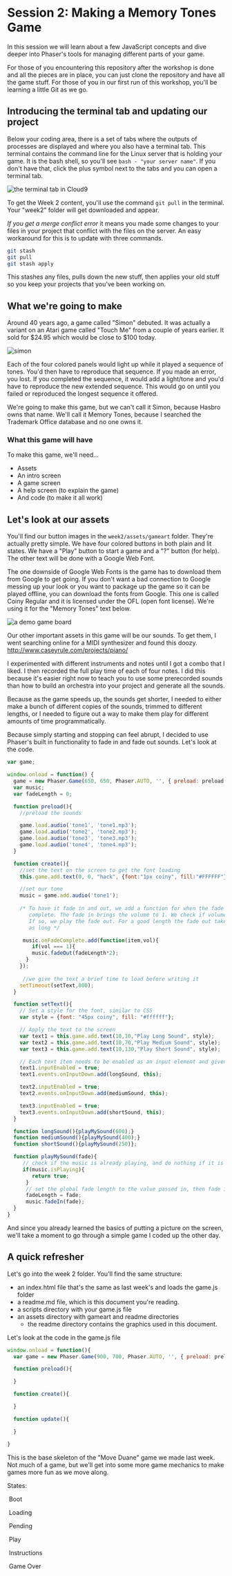 # Session 2: Making a Memory Tones Game

In this session we will learn about a few JavaScript concepts and dive deeper into Phaser's tools for managing different parts of your game.

For those of you encountering this repository after the workshop is done and all the pieces are in place, you can just clone the repository and have all the game stuff. For those of you in our first run of this workshop, you'll be learning a little Git as we go.

## Introducing the terminal tab and updating our project

Below your coding area, there is a set of tabs where the outputs of processes are displayed and where you also have a terminal tab. This terminal contains the command line for the Linux server that is holding your game. It is the bash shell, so you'll see `bash - "your server name"`. If you don't have that, click the plus symbol next to the tabs and you can open a terminal tab.

![the terminal tab in Cloud9](https://raw.githubusercontent.com/seattlecoderdojo/RetroGamingWorkshop/master/week2/assets/readme/termintro.png)

To get the Week 2 content, you'll use the command `git pull` in the terminal. Your "week2" folder will get downloaded and appear. 

*If you get a merge conflict error* it means you made some changes to your files in your project that conflict with the files on the server. An easy workaround for this is to update with three commands.

```bash
git stash
git pull
git stash apply
```

This stashes any files, pulls down the new stuff, then applies your old stuff so you keep your projects that you've been working on.

## What we're going to make

Around 40 years ago, a game called "Simon" debuted. It was actually a variant on an Atari game called "Touch Me" from a couple of years earlier. It sold for \$24.95 which would be close to \$100 today.

![simon](https://upload.wikimedia.org/wikipedia/commons/9/99/OriginalSimon.jpg)

Each of the four colored panels would light up while it played a sequence of tones. You'd then have to reproduce that sequence. If you made an error, you lost. If you completed the sequence, it would add a light/tone and you'd have to reproduce the new extended sequence. This would go on until you failed or reproduced the longest sequence it offered.

We're going to make this game, but we can't call it Simon, because Hasbro owns that name. We'll call it Memory Tones, because I searched the Trademark Office database and no one owns it.

### What this game will have

To make this game, we'll need... 

- Assets
- An intro screen
- A game screen
- A help screen (to explain the game)
- And code (to make it all work)


## Let's look at our assets

You'll find our button images in the `week2/assets/gameart` folder. They're actually pretty simple. We have four colored buttons in both plain and lit states. We have a "Play" button to start a game and a "?" button (for help). The other text will be done with a Google Web Font. 

The one downside of Google Web Fonts is the game has to download them from Google to get going. If you don't want a bad connection to Google messing up your look or you want to package up the game so it can be played offline, you can download the fonts from Google. This one is called Coiny Regular and it is licensed under the OFL (open font license). We're using it for the "Memory Tones" text below.

![a demo game board](https://github.com/seattlecoderdojo/RetroGamingWorkshop/blob/master/week2/assets/readme/board_demo.png?raw=true)

Our other important assets in this game will be our sounds. To get them, I went searching online for a MIDI synthesizer and found this doozy. http://www.caseyrule.com/projects/piano/

I experimented with different instruments and notes until I got a combo that I liked. I then recorded the full play time of each of four notes. I did this because it's easier right now to teach you to use some prerecorded sounds than how to build an orchestra into your project and generate all the sounds.

Because as the game speeds up, the sounds get shorter, I needed to either make a bunch of different copies of the sounds, trimmed to different lengths, or I needed to figure out a way to make them play for different amounts of time programmatically. 

Because simply starting and stopping can feel abrupt, I decided to use Phaser's built in functionality to fade in and fade out sounds. Let's look at the code.

```JavaScript {.line-numbers }
var game;

window.onload = function() {
  game = new Phaser.Game(650, 650, Phaser.AUTO, '', { preload: preload, create: create  });
  var music;
  var fadeLength = 0;

  function preload(){
    //preload the sounds

    game.load.audio('tone1', 'tone1.mp3');
    game.load.audio('tone2', 'tone2.mp3');
    game.load.audio('tone3', 'tone3.mp3');
    game.load.audio('tone4', 'tone4.mp3');
  }

  function create(){
    //set the text on the screen to get the font loading
    this.game.add.text(0, 0, "hack", {font:"1px coiny", fill:"#FFFFFF"});

    //set our tone
    music = game.add.audio('tone1');
	
    /* To have it fade in and out, we add a function for when the fade is 
       complete. The fade in brings the volume to 1. We check if volume is 1.
       If so, we play the fade out. For a good length the fade out takes twice 
       as long */

     music.onFadeComplete.add(function(item,vol){
        if(vol === 1){
        music.fadeOut(fadeLength*2);
      }
    });
	
     //we give the text a brief time to load before writing it
    setTimeout(setText,800); 
  }

  function setText(){
    // Set a style for the font, similar to CSS
    var style = {font: "45px coiny", fill: "#ffffff"};

    // Apply the text to the screen
    var text1 = this.game.add.text(10,10,"Play Long Sound", style);
    var text2 = this.game.add.text(10,70,"Play Medium Sound", style);
    var text3 = this.game.add.text(10,130,"Play Short Sound", style);

    // Each text item needs to be enabled as an input element and given a function for what happens when it's pressed
    text1.inputEnabled = true;
    text1.events.onInputDown.add(longSound, this);

    text2.inputEnabled = true;
    text2.events.onInputDown.add(mediumSound, this);

    text3.inputEnabled = true;
    text3.events.onInputDown.add(shortSound, this);
  }

  function longSound(){playMySound(600);}
  function mediumSound(){playMySound(400);}
  function shortSound(){playMySound(250)};

  function playMySound(fade){
     // check if the music is already playing, and do nothing if it is 
     if(music.isPlaying){
        return true;
      }
      // set the global fade length to the value passed in, then fade in.
      fadeLength = fade;
      music.fadeIn(fade);
  }
}

```
And since you already learned the basics of putting a picture on the screen, we'll take a moment to go through a simple game I coded up the other day.






## A quick refresher

Let's go into the week 2 folder. You'll find the same structure: 

- an index.html file that's the same as last week's and loads the game.js folder
- a readme.md file, which is this document you're reading.
- a scripts directory with your game.js file
- an assets directory with gameart and readme directories
  - the readme directory contains the graphics used in this document.

Let's look at the code in the game.js file

```javascript
window.onload = function(){
  var game = new Phaser.Game(900, 700, Phaser.AUTO, '', { preload: preload, create: create, update: update });

  function preload(){

  }

  function create(){

  }

  function update(){

  }

}
```

This is the base skeleton of the "Move Duane" game we made last week. Not much of a game, but we'll get into some more game mechanics to make games more fun as we move along.

States:

​	Boot

​	Loading

​	Pending

​	Play

​	Instructions

​	Game Over


